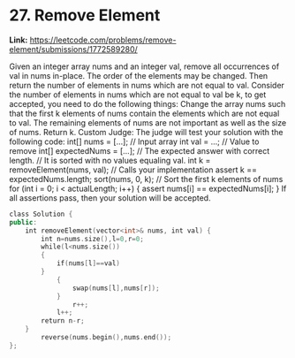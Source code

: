 # 27. Remove Element

**Link:** https://leetcode.com/problems/remove-element/submissions/1772589280/

Given an integer array nums and an integer val, remove all occurrences of val in nums in-place. The order of the elements may be changed. Then return the number of elements in nums which are not equal to val. Consider the number of elements in nums which are not equal to val be k, to get accepted, you need to do the following things: Change the array nums such that the first k elements of nums contain the elements which are not equal to val. The remaining elements of nums are not important as well as the size of nums. Return k. Custom Judge: The judge will test your solution with the following code: int[] nums = [...]; // Input array int val = ...; // Value to remove int[] expectedNums = [...]; // The expected answer with correct length. // It is sorted with no values equaling val. int k = removeElement(nums, val); // Calls your implementation assert k == expectedNums.length; sort(nums, 0, k); // Sort the first k elements of nums for (int i = 0; i < actualLength; i++) { assert nums[i] == expectedNums[i]; } If all assertions pass, then your solution will be accepted.

```cpp
class Solution {
public:
    int removeElement(vector<int>& nums, int val) {
        int n=nums.size(),l=0,r=0;
        while(l<nums.size())
        {
            if(nums[l]==val)
        }
            {
                swap(nums[l],nums[r]);
            }
                r++;
            l++;
        return n-r;
    }
        reverse(nums.begin(),nums.end());
};
```
